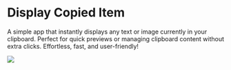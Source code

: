 # Display Copied Item

A simple app that instantly displays any text or image currently in your clipboard. Perfect for quick previews or managing clipboard content without extra clicks. Effortless, fast, and user-friendly!

<img width="auto" src="https://github.com/user-attachments/assets/9e52ce5d-f436-4376-aaec-291f2f7c7d72"/>
